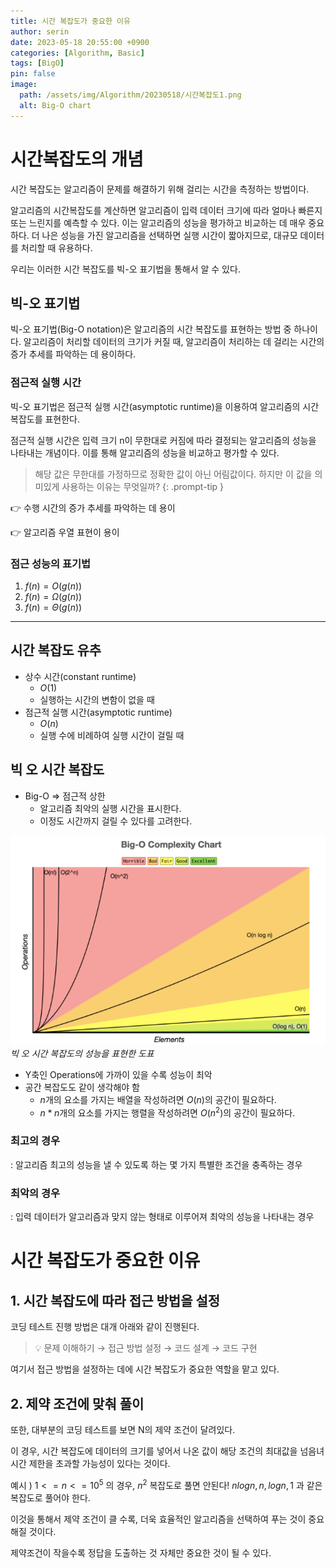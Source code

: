 ```yaml
---
title: 시간 복잡도가 중요한 이유
author: serin
date: 2023-05-18 20:55:00 +0900
categories: [Algorithm, Basic]
tags: [BigO]
pin: false
image:
  path: /assets/img/Algorithm/20230518/시간복잡도1.png
  alt: Big-O chart
---
```


# 시간복잡도의 개념

시간 복잡도는 알고리즘이 문제를 해결하기 위해 걸리는 시간을 측정하는 방법이다.

알고리즘의 시간복잡도를 계산하면 알고리즘이 입력 데이터 크기에 따라 얼마나 빠른지 또는 느린지를 예측할 수 있다. 이는 알고리즘의 성능을 평가하고 비교하는 데 매우 중요하다. 더 나은 성능을 가진 알고리즘을 선택하면 실행 시간이 짧아지므로, 대규모 데이터를 처리할 때 유용하다.

우리는 이러한 시간 복잡도를 빅-오 표기법을 통해서 알 수 있다.

## 빅-오 표기법

빅-오 표기법(Big-O notation)은 알고리즘의 시간 복잡도를 표현하는 방법 중 하나이다. 알고리즘이 처리할 데이터의 크기가 커질 때, 알고리즘이 처리하는 데 걸리는 시간의 증가 추세를 파악하는 데 용이하다.

### 점근적 실행 시간

빅-오 표기법은 점근적 실행 시간(asymptotic runtime)을 이용하여 알고리즘의 시간 복잡도를 표현한다.

점근적 실행 시간은 입력 크기 n이 무한대로 커짐에 따라 결정되는 알고리즘의 성능을 나타내는 개념이다. 이를 통해 알고리즘의 성능을 비교하고 평가할 수 있다.

> 해당 값은 무한대를 가정하므로 정확한 값이 아닌 어림값이다. 하지만 이 값을 의미있게 사용하는 이유는 무엇일까?
{: .prompt-tip }

👉 수행 시간의 증가 추세를 파악하는 데 용이

👉 알고리즘 우열 표현이 용이

### 점근 성능의 표기법

1. $f(n)=O(g(n))$
2. $f(n)=\Omega(g(n))$
3. $f(n)=\Theta(g(n))$

---

## 시간 복잡도 유추

- 상수 시간(constant runtime)
  - $O(1)$
  - 실행하는 시간의 변함이 없을 때
- 점근적 실행 시간(asymptotic runtime)
  - $O(n)$
  - 실행 수에 비례하여 실행 시간이 걸릴 때

## 빅 오 시간 복잡도

- Big-O => 점근적 상한
  - 알고리즘 최악의 실행 시간을 표시한다.
  - 이정도 시간까지 걸릴 수 있다를 고려한다.

![시간복잡도2](/assets/img/Algorithm/20230518/시간복잡도2.png)
_빅 오 시간 복잡도의 성능을 표현한 도표_

- Y축인 Operations에 가까이 있을 수록 성능이 최악
- 공간 복잡도도 같이 생각해야 함
  - $n$개의 요소를 가지는 배열을 작성하려면 $O(n)$의 공간이 필요하다.
  - $n*n$개의 요소를 가지는 행렬을 작성하려면 $O(n^2)$의 공간이 필요하다.

### 최고의 경우

: 알고리즘 최고의 성능을 낼 수 있도록 하는 몇 가지 특별한 조건을 충족하는 경우

### 최악의 경우

: 입력 데이터가 알고리즘과 맞지 않는 형태로 이루어져 최악의 성능을 나타내는 경우

# 시간 복잡도가 중요한 이유

## 1. 시간 복잡도에 따라 접근 방법을 설정

코딩 테스트 진행 방법은 대개 아래와 같이 진행된다.

> 💡 문제 이해하기 → 접근 방법 설정 → 코드 설계 → 코드 구현

여기서 접근 방법을 설정하는 데에 시간 복잡도가 중요한 역할을 맡고 있다.

## 2. 제약 조건에 맞춰 풀이

또한, 대부분의 코딩 테스트를 보면 N의 제약 조건이 달려있다.

이 경우, 시간 복잡도에 데이터의 크기를 넣어서 나온 값이 해당 조건의 최대값을 넘음녀 시간 제한을 초과할 가능성이 있다는 것이다.

예시 ) $1 <= n <= 10^5$ 의 경우, $n^2$ 복잡도로 풀면 안된다! $nlogn, n, logn, 1$ 과 같은 복잡도로 풀어야 한다.

이것을 통해서 제약 조건이 클 수록, 더욱 효율적인 알고리즘을 선택하여 푸는 것이 중요해질 것이다.

제약조건이 작을수록 정답을 도출하는 것 자체만 중요한 것이 될 수 있다.
